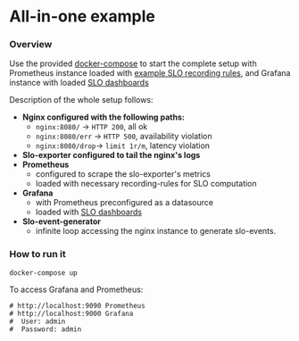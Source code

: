 # All-in-one example
### Overview
Use the provided [docker-compose](./docker-compose.yaml) to start the complete setup with Prometheus instance loaded with [example SLO recording rules](../../prometheus_rules), and Grafana instance with loaded [SLO dashboards](../../grafana_dashboards)

Description of the whole setup follows:
- **Nginx configured with the following paths:**
  - `nginx:8080/`    -> `HTTP 200`, all ok
  - `nginx:8080/err` -> `HTTP 500`, availability violation
  - `nginx:8080/drop`-> `limit 1r/m`, latency violation
- **Slo-exporter configured to tail the nginx's logs**
- **Prometheus**
  - configured to scrape the slo-exporter's metrics
  - loaded with necessary recording-rules for SLO computation
- **Grafana**
  - with Prometheus preconfigured as a datasource
  - loaded with [SLO dashboards](../../grafana_dashboards/)
- **Slo-event-generator**
  - infinite loop accessing the nginx instance to generate slo-events.

### How to run it
```
docker-compose up
```

To access Grafana and Prometheus:
```
# http://localhost:9090 Prometheus
# http://localhost:9000 Grafana
#  User: admin
#  Password: admin
```